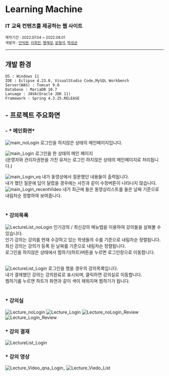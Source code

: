 # Learning Machine

<h3> IT 교육 컨텐츠를 제공하는 웹 사이트</h3>
<small>제작기간 : 2022.07.04 ~ 2022.08.01</small> <br>
<small>개발자 : <a href = "https://github.com/IkhyeonAhn">안익현</a>, <a href="https://github.com/Hijineee">이희진</a>,  <a href = "https://github.com/skek3039">명재성</a>, <a href="https://github.com/Moonmaji">문형석</a>, <a href="https://github.com/ParkGuTy">박성균</a></small>
<hr>

## 개발 환경
    
    OS : Windows 11
    IDE : Eclipse 4.23.0, VisualStudio Code,MySQL Workbench
    Server(WAS) : Tomcat 9.0
    Database : MariaDB 10.7
    Lanuage : JAVA(Oracle JDK 11)
    Framework : Spring 4.3.25.RELEASE

##  - 프로젝트 주요화면

 ### - * 메인화면*
 ![main_noLogin](./img/20220817_193616.png)
 로그인을 하지않은 상태의 메인페이지입니다.
 
 ![main_Login](./img/0001.png)
 로그인을 한 상태의 메인 페이지<br>
 (운영자와 관리자권한을 가진 유저는 로그인 하지않은 상태의 메인페이지로 처리됩니다.)
 
 ![main_Login_vq](./img/20220818_202729.png)
 내가 동영상에서 질문했던 내용들이 출력됩니다.<br>
 내가 했던 질문에 답이 달렸을 경우에는 사진과 같이 수정버튼이 나타나지 않습니다.
 ![main_Login_recentVideo](./img/20220818_202914.png)
 내가 최근에 들은 동영상리스트를 들은 날짜 기준으로 내림차순 정렬하여 보여줍니다.<br><br>
 
 ###  * 강의목록
 ![LectureList_noLogin](./img/20220817_193717.png)
 인기강의 / 최신강의 메뉴탭을 이용하여 강의들을 살펴볼 수 있습니다.<br>
 인기 강의는 강의를 현재 수강하고 있는 학생들의 수를 기준으로 내림차순 정렬됩니다.<br>
 최신 강의는 강의가 등록 된 날짜를 기준으로 내림차순 정렬됩니다.<br>
 로그인을 하지않은 상태에서 찜하기(하트)버튼을 누르면 로그인창으로 이동합니다.<br><br>
 
 ![LectureList_Login](./img/20220818_202835.png)
 로그인을 했을 경우의 강의목록입니다.<br>
 내가 결제했던 강의는 강의완료로 표시되며, 클릭하면 강의실로 이동합니다.<br>
 찜하기를 누르면 하트가 화면과 같이 색이 채워지며 찜하기가 됩니다.<br><br>
 
 ###  * 강의실
 ![Lecture_noLogin](./img/20220817_193810.png)
 ![Lecture_Login](./img/20220818_202948.png)
 ![Lecture_noLogin_Review](./img/0002.png)
 ![Lecture_Login_Review](./img/20220818_203010.png)
 
 
 ###  * 강의 결재
 ![LectureList_Login](./img/20220818_203321.png)
 
 ###  * 강의 영상
  ![Lecture_Video_qna_Login_](./img/20220818_203100.png)
  ![Lecture_Viedo_List](./img/0003.png)
 
